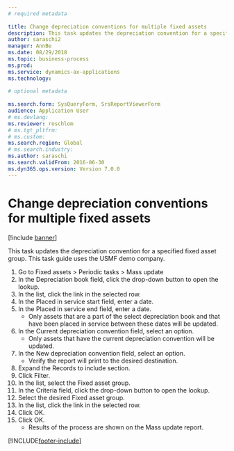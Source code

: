 ```yaml
--- 
# required metadata 
 
title: Change depreciation conventions for multiple fixed assets
description: This task updates the depreciation convention for a specified fixed asset group. 
author: saraschi2
manager: AnnBe 
ms.date: 08/29/2018
ms.topic: business-process 
ms.prod:  
ms.service: dynamics-ax-applications 
ms.technology:  
 
# optional metadata 
 
ms.search.form: SysQueryForm, SrsReportViewerForm   
audience: Application User 
# ms.devlang:  
ms.reviewer: roschlom
# ms.tgt_pltfrm:  
# ms.custom:  
ms.search.region: Global
# ms.search.industry: 
ms.author: saraschi
ms.search.validFrom: 2016-06-30 
ms.dyn365.ops.version: Version 7.0.0 
---
```

# Change depreciation conventions for multiple fixed assets

[!include [banner](../../includes/banner.md)]

This task updates the depreciation convention for a specified fixed asset group. This task guide uses the USMF demo company.

1. Go to Fixed assets > Periodic tasks > Mass update
2. In the Depreciation book field, click the drop-down button to open the lookup.
3. In the list, click the link in the selected row.
4. In the Placed in service start field, enter a date.
5. In the Placed in service end field, enter a date.
    * Only assets that are a part of the select depreciation book and that have been placed in service between these dates will be updated.  
6. In the Current depreciation convention field, select an option.
    * Only assets that have the current depreciation convention will be updated.  
7. In the New depreciation convention field, select an option.
    * Verify the report will print to the desired destination.  
8. Expand the Records to include section.
9. Click Filter.
10. In the list, select the Fixed asset group.
11. In the Criteria field, click the drop-down button to open the lookup.
12. Select the desired Fixed asset group.
13. In the list, click the link in the selected row.
14. Click OK.
15. Click OK.
    *  Results of the process are shown on the Mass update report.     



[!INCLUDE[footer-include](../../../includes/footer-banner.md)]